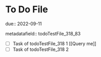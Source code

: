 # To Do File

due:: 2022-09-11

metadatafield:: todoTestFile_318\_83

- [ ] Task of todoTestFile_318 1 [[Query me]]
- [ ] Task of todoTestFile_318 2
